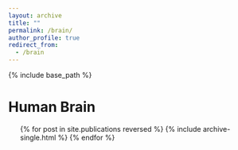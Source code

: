 ```yaml
---
layout: archive
title: ""
permalink: /brain/
author_profile: true
redirect_from:
  - /brain
---
```


{% include base_path %}

Human Brain
==========
  <ul>{% for post in site.publications reversed %}
    {% include archive-single.html %}
  {% endfor %}</ul>
  
